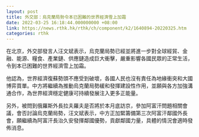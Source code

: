 ```yaml
---
layout: post
title: 外交部：烏克蘭局勢令本已困難的世界經濟雪上加霜
date: 2022-03-25 16:18:44.000000000 +08:00
link: https://news.rthk.hk/rthk/ch/component/k2/1640894-20220325.htm
categories: rthk
---
```


在北京，外交部發言人汪文斌表示，烏克蘭局勢已經並將進一步對全球經貿、金融、能源、糧食、產業鏈、供應鏈造成巨大衝擊，嚴重影響各國民眾的正常生活，令到本已困難的世界經濟雪上加霜。

他認為，世界經濟復蘇勢頭不應受到破壞，各國人民也沒有責任為地緣衝突和大國博弈買單。中方將繼續為推動烏克蘭局勢緩和發揮建設性作用，並願與各方加強溝通合作，為世界經濟穩定健康可持續發展注入更多正能量。

另外，被問到俄羅斯外長拉夫羅夫是否將於本月底訪京，參加阿富汗問題相關會議，會否討論烏克蘭局勢，汪文斌表示，中方正加緊籌備第三次阿富汗鄰國外長會，願繼續為阿富汗長治久安發揮鄰國優勢，貢獻鄰國力量，具體的情況會適時發佈消息。
